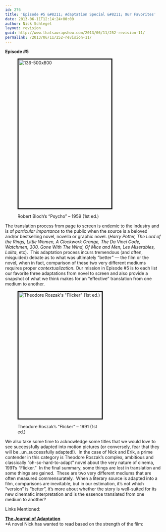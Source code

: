 ```yaml
---
id: 276
title: 'Episode #5 &#8211; Adaptation Special &#8211; Our Favorites'
date: 2013-06-11T12:14:24+00:00
author: Nick Schlegel
layout: revision
guid: http://www.thatsawrapshow.com/2013/06/11/252-revision-11/
permalink: /2013/06/11/252-revision-11/
---
```

**Episode #5**<figure id="attachment_254" style="width: 300px" class="wp-caption alignleft">

[<img class=" wp-image-254" style="border: 3px solid black;" alt="136-500x800" src="http://www.thatsawrapshow.com/wp-content/uploads/2013/06/136-500x800.jpg" width="300" height="480" srcset="http://www.thatsawrapshow.com/wp-content/uploads/2013/06/136-500x800.jpg 500w, http://www.thatsawrapshow.com/wp-content/uploads/2013/06/136-500x800-187x300.jpg 187w" sizes="(max-width: 300px) 100vw, 300px" />](http://www.thatsawrapshow.com/wp-content/uploads/2013/06/136-500x800.jpg)<figcaption class="wp-caption-text">Robert Bloch&#8217;s &#8220;Psycho&#8221; &#8211; 1959 (1st ed.)</figcaption></figure> 

The translation process from page to screen is endemic to the industry and is of _particular importance_ to the public when the source is a beloved and/or bestselling novel, novella or graphic novel. (_Harry Potter, The Lord of the Rings, Little Women, A Clockwork Orange, The Da Vinci Code, Watchmen, 300, Gone With The Wind, Of Mice and Men, Les Miserables, Lolita_, etc).  This adaptation process incurs tremendous (and often, misguided) debate as to what was ultimately &#8220;better&#8221; &#8212; the film or the novel, when in fact, comparison of these two very different mediums requires proper _contextualization_. Our mission in Episode #5 is to each list our favorite three adaptations from novel to screen and also provide a snapshot of what we think makes for an &#8220;effective&#8221; translation from one medium to another.<figure id="attachment_258" style="width: 269px" class="wp-caption alignright">

[<img class=" wp-image-258    " style="border: 3px solid black;" alt="Theodore Roszak's &quot;Flicker&quot; (1st ed.)" src="http://www.thatsawrapshow.com/wp-content/uploads/2013/06/flcker.jpg" width="269" height="409" srcset="http://www.thatsawrapshow.com/wp-content/uploads/2013/06/flcker.jpg 1247w, http://www.thatsawrapshow.com/wp-content/uploads/2013/06/flcker-197x300.jpg 197w, http://www.thatsawrapshow.com/wp-content/uploads/2013/06/flcker-674x1024.jpg 674w" sizes="(max-width: 269px) 100vw, 269px" />](http://www.thatsawrapshow.com/wp-content/uploads/2013/06/flcker.jpg)<figcaption class="wp-caption-text">Theodore Roszak&#8217;s &#8220;Flicker&#8221; &#8211; 1991 (1st ed.)</figcaption></figure> 

We also take some time to acknowledge some titles that we would love to see successfully adapted into motion pictures (or conversely, fear that they will be _un_successfully adapted!).  In the case of Nick and Erik, a prime contender in this category is Theodore Roszak&#8217;s complex, ambitious and classically &#8220;oh-so-hard-to-adapt&#8221; novel about the very nature of cinema, 1991&#8217;s &#8220;Flicker.&#8221;  In the final summary, some things are lost in translation and some things are gained.  These are two very different mediums that are often measured commensurately.  When a literary source is adapted into a film, comparisons are inevitable, but in our estimation, it&#8217;s not which &#8220;version&#8221; is &#8220;better&#8221;, it&#8217;s more about whether the story is well-suited for its new cinematic interpretation and is the essence translated from one medium to another?

Links Mentioned:

**<a href="http://adaptation.oxfordjournals.org/" target="_blank"><b>The Journal of</b> Adaptat<b><em></em>ion</b></a>**  
*A novel Nick has wanted to read based on the strength of the film:  


&nbsp;